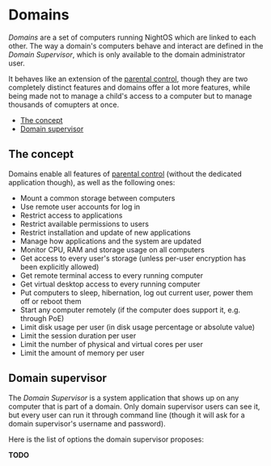# Domains

_Domains_ are a set of computers running NightOS which are linked to each other. The way a domain's computers behave and interact are defined in the _Domain Supervisor_, which is only available to the domain administrator user.

It behaves like an extension of the [parental control](parental-control.md), though they are two completely distinct features and domains offer a lot more features, while being made not to manage a child's access to a computer but to manage thousands of comupters at once.

- [The concept](#the-concept)
- [Domain supervisor](#domain-supervisor)

## The concept

Domains enable all features of [parental control](parental-control.md) (without the dedicated application though), as well as the following ones:

- Mount a common storage between computers
- Use remote user accounts for log in
- Restrict access to applications
- Restrict available permissions to users
- Restrict installation and update of new applications
- Manage how applications and the system are updated
- Monitor CPU, RAM and storage usage on all computers
- Get access to every user's storage (unless per-user encryption has been explicitly allowed)
- Get remote terminal access to every running computer
- Get virtual desktop access to every running computer
- Put computers to sleep, hibernation, log out current user, power them off or reboot them
- Start any computer remotely (if the computer does support it, e.g. through PoE)
- Limit disk usage per user (in disk usage percentage or absolute value)
- Limit the session duration per user
- Limit the number of physical and virtual cores per user
- Limit the amount of memory per user

## Domain supervisor

The _Domain Supervisor_ is a system application that shows up on any computer that is part of a domain. Only domain supervisor users can see it, but every user can run it through command line (though it will ask for a domain supervisor's username and password).

Here is the list of options the domain supervisor proposes:

**TODO**
